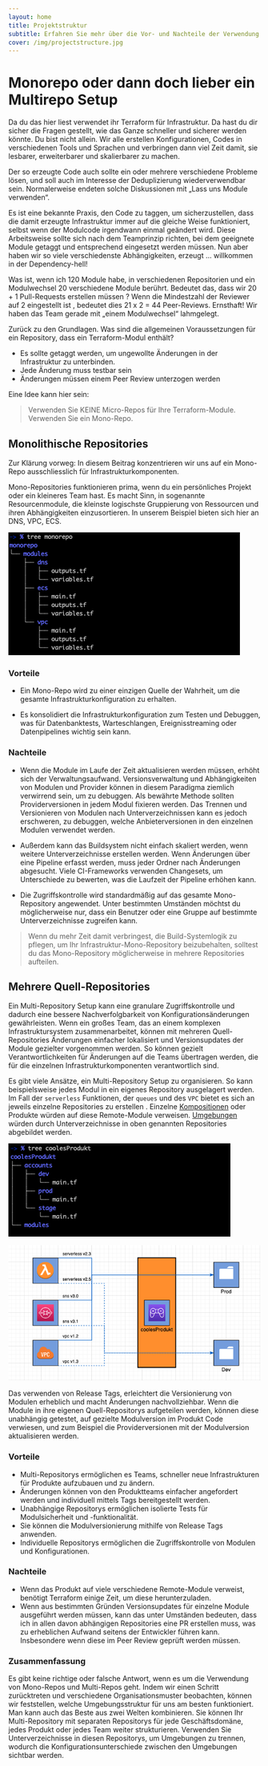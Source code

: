 ```yaml
---
layout: home
title: Projektstruktur
subtitle: Erfahren Sie mehr über die Vor- und Nachteile der Verwendung von Mono-Repositories und Multi-Repositories sowie den jeweils logischsten Anwendungsfall.
cover: /img/projectstructure.jpg
---
```


# Monorepo oder dann doch lieber ein Multirepo Setup
Da du das hier liest verwendet ihr Terraform für Infrastruktur. Da hast du dir sicher die Fragen gestellt, wie das Ganze schneller und sicherer werden könnte.  Du bist nicht allein. Wir alle erstellen Konfigurationen, Codes in verschiedenen Tools und Sprachen und verbringen dann viel Zeit damit, sie lesbarer, erweiterbarer und skalierbarer zu machen.

Der so erzeugte Code auch sollte ein oder mehrere verschiedene Probleme lösen, und soll auch im Interesse der Deduplizierung wiederverwendbar sein. Normalerweise endeten solche Diskussionen mit „Lass uns Module verwenden“.

Es ist eine bekannte Praxis, den Code zu taggen, um sicherzustellen, dass die damit erzeugte Infrastruktur immer auf die gleiche Weise funktioniert, selbst wenn der Modulcode irgendwann einmal geändert wird. Diese Arbeitsweise sollte sich nach dem Teamprinzip richten, bei dem geeignete Module getaggt und entsprechend eingesetzt werden müssen. Nun aber haben wir so viele verschiedenste Abhängigkeiten, erzeugt ... willkommen in der Dependency-hell!

Was ist, wenn ich 120 Module habe, in verschiedenen Repositorien und ein Modulwechsel 20 verschiedene Module berührt. Bedeutet das, dass wir 20 + 1 Pull-Requests erstellen müssen ? Wenn die Mindestzahl der Reviewer auf 2 eingestellt ist , bedeutet dies 21 x 2 = 44 Peer-Reviews. Ernsthaft! Wir haben das Team gerade mit „einem Modulwechsel“ lahmgelegt.

Zurück zu den Grundlagen. Was sind die allgemeinen Voraussetzungen für ein Repository, dass ein Terraform-Modul enthält?
* Es sollte getaggt werden, um ungewollte Änderungen in der Infrastruktur zu unterbinden.
* Jede Änderung muss testbar sein
* Änderungen müssen einem Peer Review unterzogen werden

Eine Idee kann hier sein:

>Verwenden Sie KEINE Micro-Repos für Ihre Terraform-Module. Verwenden Sie ein Mono-Repo.


## Monolithische Repositories
Zur Klärung vorweg: In diesem Beitrag konzentrieren wir uns auf ein Mono-Repo ausschliesslich für Infrastrukturkomponenten.

Mono-Repositories funktionieren prima, wenn du ein persönliches Projekt oder ein kleineres Team hast. Es macht Sinn, in sogenannte Resourcenmodule, die kleinste logischste Gruppierung von Ressourcen und ihren Abhängigkeiten einzusortieren. In unserem Beispiel bieten sich hier an DNS, VPC, ECS.

![Monorepo](/img/monorepo-1.png "Monorepo")

### Vorteile
* Ein Mono-Repo wird zu einer einzigen Quelle der Wahrheit, um die gesamte Infrastrukturkonfiguration zu erhalten.

* Es konsolidiert die Infrastrukturkonfiguration zum Testen und Debuggen, was für Datenbanktests, Warteschlangen, Ereignisstreaming oder Datenpipelines wichtig sein kann.

### Nachteile
* Wenn die Module im Laufe der Zeit aktualisieren werden müssen, erhöht sich der Verwaltungsaufwand. Versionsverwaltung und Abhängigkeiten von Modulen und Provider können in diesem Paradigma ziemlich verwirrend sein, um zu debuggen. Als bewährte Methode sollten Providerversionen in jedem Modul fixieren werden. Das Trennen und Versionieren von Modulen nach Unterverzeichnissen kann es jedoch erschweren, zu debuggen, welche Anbieterversionen in den einzelnen Modulen verwendet werden.

* Außerdem kann das Buildsystem nicht einfach skaliert werden, wenn weitere Unterverzeichnisse erstellen werden. Wenn Änderungen über eine Pipeline erfasst werden, muss jeder Ordner nach Änderungen abgesucht. Viele CI-Frameworks verwenden Changesets, um Unterschiede zu bewerten, was die Laufzeit der Pipeline erhöhen kann.

* Die Zugriffskontrolle wird standardmäßig auf das gesamte Mono-Repository angewendet. Unter bestimmten Umständen möchtst du möglicherweise nur, dass ein Benutzer oder eine Gruppe auf bestimmte Unterverzeichnisse zugreifen kann.

>Wenn du mehr Zeit damit verbringest, die Build-Systemlogik zu pflegen, um Ihr Infrastruktur-Mono-Repository beizubehalten, solltest du das Mono-Repository möglicherweise in mehrere Repositories aufteilen.




## Mehrere Quell-Repositories
Ein Multi-Repository Setup kann eine granulare Zugriffskontrolle und dadurch eine bessere Nachverfolgbarkeit von Konfigurationsänderungen gewährleisten. Wenn ein großes Team, das an einem komplexen Infrastruktursystem zusammenarbeitet, können mit mehreren Quell-Repositories Änderungen einfacher lokalisiert und Versionsupdates der Module gezielter vorgenommen werden. So können gezielt Verantwortlichkeiten für Änderungen auf die Teams übertragen werden, die für die einzelnen Infrastrukturkomponenten verantwortlich sind.

Es gibt viele Ansätze, ein Multi-Repository Setup zu organisieren. So kann beispielsweise jedes Modul in ein eigenes Repository ausgelagert werden. Im Fall der ```serverless``` Funktionen, der ```queues``` und des ```VPC``` bietet es sich an jeweils einzelne Repositories zu erstellen . Einzelne [Kompositionen](schluessel-konzepte/kompositionen.md) oder Produkte würden auf diese Remote-Module verweisen. [Umgebungen](schluessel-konzepte/infrastrukturmodule.md) würden durch Unterverzeichnisse in oben genannten Repositories abgebildet werden.

![Multirepo](/img/multirepo-1.png "Multirepo")

![Multirepo mit Produkt](/img/multirepo-2.png "Multirepo mit Produkt")

Das verwenden von Release Tags, erleichtert die Versionierung von Modulen erheblich und macht Änderungen nachvollziehbar. Wenn die Module in ihre eigenen Quell-Repositorys aufgeteilen werden, können diese unabhängig getestet, auf gezielte Modulversion im Produkt Code verwiesen, und zum Beispiel die Providerversionen mit der Modulversion aktualisieren werden.

### Vorteile
* Multi-Repositorys ermöglichen es Teams, schneller neue Infrastrukturen für Produkte aufzubauen und zu ändern.
* Änderungen können von den Produktteams einfacher angefordert werden und individuell mittels Tags bereitgestellt werden.
* Unabhängige Repositorys ermöglichen isolierte Tests für Modulsicherheit und -funktionalität.
* Sie können die Modulversionierung mithilfe von Release Tags anwenden.
* Individuelle Repositorys ermöglichen die Zugriffskontrolle von Modulen und Konfigurationen.

### Nachteile
* Wenn das Produkt auf viele verschiedene Remote-Module verweist, benötigt Terraform einige Zeit, um diese herunterzuladen.
* Wenn aus bestimmten Gründen Versionsupdates für einzelne Module ausgeführt werden müssen, kann das unter Umständen bedeuten, dass ich in allen davon abhängigen Repositories eine PR erstellen muss, was zu erheblichen Aufwand seitens der Entwickler führen kann. Insbesondere wenn diese im Peer Review geprüft werden müssen.

### Zusammenfassung

Es gibt keine richtige oder falsche Antwort, wenn es um die Verwendung von Mono-Repos und Multi-Repos geht. Indem wir einen Schritt zurücktreten und verschiedene Organisationsmuster beobachten, können wir feststellen, welche Umgebungsstruktur für uns am besten funktioniert. Man kann auch das Beste aus zwei Welten kombinieren. Sie können Ihr Multi-Repository mit separaten Repositorys für jede Geschäftsdomäne, jedes Produkt oder jedes Team weiter strukturieren. Verwenden Sie Unterverzeichnisse in diesen Repositorys, um Umgebungen zu trennen, wodurch die Konfigurationsunterschiede zwischen den Umgebungen sichtbar werden.
